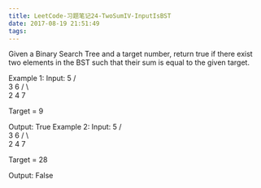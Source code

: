 ```yaml
---
title: LeetCode-习题笔记24-TwoSumIV-InputIsBST
date: 2017-08-19 21:51:49
tags:
---
```




Given a Binary Search Tree and a target number, return true if there exist two elements in the BST such that their sum is equal to the given target.

Example 1:
Input: 
    5
   / \
  3   6
 / \   \
2   4   7

Target = 9

Output: True
Example 2:
Input: 
    5
   / \
  3   6
 / \   \
2   4   7

Target = 28

Output: False


